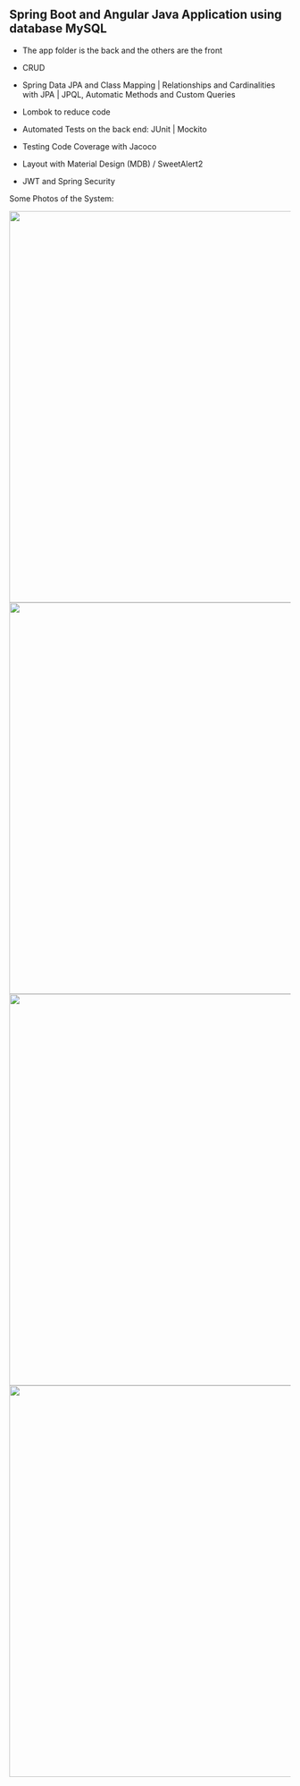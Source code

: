 ## Spring Boot and Angular Java Application using database MySQL

* The app folder is the back and the others are the front

* CRUD

* Spring Data JPA and Class Mapping | Relationships and Cardinalities with JPA | JPQL, Automatic Methods and Custom Queries

* Lombok to reduce code

* Automated Tests on the back end: JUnit | Mockito

* Testing Code Coverage with Jacoco

* Layout with Material Design (MDB) / SweetAlert2

* JWT and Spring Security

Some Photos of the System:

<img src="https://github.com/user-attachments/assets/205f94c1-1384-4198-b679-698da1d011c0" width="700px">

<img src="https://github.com/user-attachments/assets/d7c13d8f-d182-4fa1-9928-eba569c5f182" width="700px">

<img src="https://github.com/user-attachments/assets/1a9ec98a-68b7-4378-9849-1e5c84e63fa8" width="700px">

<img src="https://github.com/user-attachments/assets/3e523102-f528-4197-a818-5f6585473163" width="700px">
